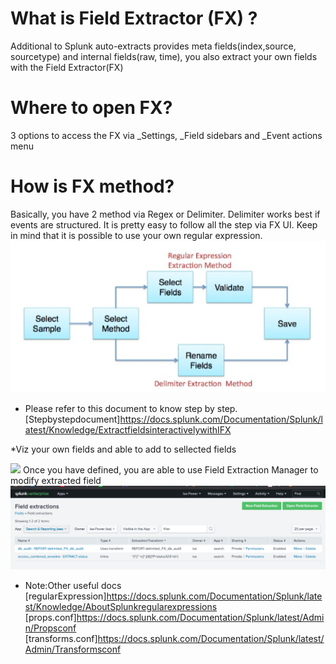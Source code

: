 # What is Field Extractor (FX) ?
Additional to Splunk auto-extracts provides meta fields(index,source, sourcetype) and internal fields(raw, time), you also extract your own fields with the Field Extractor(FX)

# Where to open FX?
3 options to access the FX via _Settings, _Field sidebars and _Event actions menu

# How is FX method?
Basically, you have 2 method via Regex or Delimiter. Delimiter works best if events are structured. It is pretty easy to follow all the step via FX UI. Keep in mind that it is possible to use your own regular expression.
![](image./flow.png)

* Please refer to this document to know step by step.
[Stepbystepdocument]<https://docs.splunk.com/Documentation/Splunk/latest/Knowledge/ExtractfieldsinteractivelywithIFX>

*Viz your own fields and able to add to sellected fields

![](newExtractedField.png)
Once you have defined, you are able to use Field Extraction Manager to modify extracted field
![](image./FXManager.png)

* Note:Other useful docs
[regularExpression]<https://docs.splunk.com/Documentation/Splunk/latest/Knowledge/AboutSplunkregularexpressions>
[props.conf]<https://docs.splunk.com/Documentation/Splunk/latest/Admin/Propsconf>
[transforms.conf]<https://docs.splunk.com/Documentation/Splunk/latest/Admin/Transformsconf>
